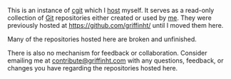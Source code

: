 This is an instance of <a href="https://git.zx2c4.com/cgit/">cgit</a> which I <a href="https://griffinht.com/blog/hosting-read-only-git-repository-with-cgit/index.html">host</a> myself. It serves as a read-only collection of <a href="https://git-scm.com/">Git</a> repositories either created or used by <a href="https://griffinht.com/bio.html">me</a>. They were previously hosted at <a href="https://github.com/griffinht/">https://github.com/griffinht/</a> until I moved them here.

Many of the repositories hosted here are broken and unfinished. 

There is also no mechanism for feedback or collaboration. Consider emailing me at <a href="mailto:Contribute@griffinht.com">contribute@griffinht.com</a> with any questions, feedback, or changes you have regarding the repositories hosted here.
